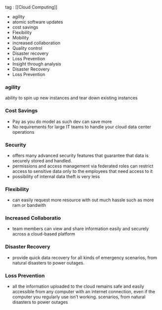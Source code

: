 tag : [[Cloud Computing]]
- agility 
- atomic software updates
- cost savings 
- Flexibility 
- Mobility 
- increased collaboration 
- Quality control 
- Disaster recovery 
- Loss Prevention 
- Insight through analysis 
- Disaster Recovery
- Loss Prevention 


### agility
ability to spin up new instances and tear down existing instances

### Cost Savings
* Pay as you do model as such dev can save more 
* No requirements for large IT teams to handle your cloud data center operations

### Security
* offers many advanced security features that guarantee that data is securely stored and handled.
* permissions and access management via federated roles can restrict access to sensitive data only to the employees that need access to it
* possibility of internal data theft is very less
### Flexibility
* can easily request more resource with out much hassle such as more ram or bandwith 

### Increased Collaboratio
* team members can view and share information easily and securely across a cloud-based platform

### Disaster Recovery
- provide quick data recovery for all kinds of emergency scenarios, from natural disasters to power outages.
### Loss Prevention
- all the information uploaded to the cloud remains safe and easily accessible from any computer with an internet connection, even if the computer you regularly use isn’t working. scenarios, from natural disasters to power outages